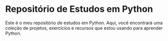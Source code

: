 # Repositório de Estudos em Python

Este é o meu repositório de estudos em Python. Aqui, você encontrará uma coleção de projetos, exercícios e recursos que estou usando para aprender Python.

